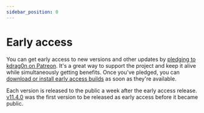 ```yaml
---
sidebar_position: 0
---
```


# Early access

You can get early access to new versions and other updates by [pledging to kdrag0n on Patreon](https://patreon.com/kdrag0n). It's a great way to support the project and keep it alive while simultaneously getting benefits. Once you've pledged, you can [download or install early access builds](https://kdrag0n.dev/patreon) as soon as they're available.

Each version is released to the public a week after the early access release. [v11.4.0](11.4.0.md) was the first version to be released as early access before it became public.
